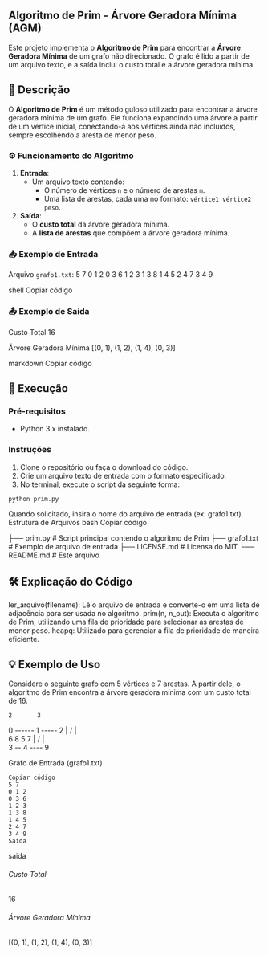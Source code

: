 ## Algoritmo de Prim - Árvore Geradora Mínima (AGM)

Este projeto implementa o **Algoritmo de Prim** para encontrar a **Árvore Geradora Mínima** de um grafo não direcionado. O grafo é lido a partir de um arquivo texto, e a saída inclui o custo total e a árvore geradora mínima.

## 📜 Descrição

O **Algoritmo de Prim** é um método guloso utilizado para encontrar a árvore geradora mínima de um grafo. Ele funciona expandindo uma árvore a partir de um vértice inicial, conectando-a aos vértices ainda não incluídos, sempre escolhendo a aresta de menor peso.

### ⚙️ Funcionamento do Algoritmo

1. **Entrada**:
    - Um arquivo texto contendo:
      - O número de vértices `n` e o número de arestas `m`.
      - Uma lista de arestas, cada uma no formato: `vértice1 vértice2 peso`.
2. **Saída**:
    - O **custo total** da árvore geradora mínima.
    - A **lista de arestas** que compõem a árvore geradora mínima.

### 📥 Exemplo de Entrada

Arquivo `grafo1.txt`:
5 7 0 1 2 0 3 6 1 2 3 1 3 8 1 4 5 2 4 7 3 4 9

shell
Copiar código

### 📤 Exemplo de Saída

Custo Total
16

Árvore Geradora Mínima
[(0, 1), (1, 2), (1, 4), (0, 3)]

markdown
Copiar código

## 🚀 Execução

### Pré-requisitos

- Python 3.x instalado.

### Instruções

1. Clone o repositório ou faça o download do código.
2. Crie um arquivo texto de entrada com o formato especificado.
3. No terminal, execute o script da seguinte forma:

```bash
python prim.py
```

Quando solicitado, insira o nome do arquivo de entrada (ex: grafo1.txt).
Estrutura de Arquivos
bash
Copiar código

├── prim.py        # Script principal contendo o algoritmo de Prim
├── grafo1.txt     # Exemplo de arquivo de entrada
├── LICENSE.md     # Licensa do MIT
└── README.md      # Este arquivo

## 🛠️ Explicação do Código
ler_arquivo(filename): Lê o arquivo de entrada e converte-o em uma lista de adjacência para ser usada no algoritmo.
prim(n, n_out): Executa o algoritmo de Prim, utilizando uma fila de prioridade para selecionar as arestas de menor peso.
heapq: Utilizado para gerenciar a fila de prioridade de maneira eficiente.

## 💡 Exemplo de Uso

Considere o seguinte grafo com 5 vértices e 7 arestas. A partir dele, o algoritmo de Prim encontra a árvore geradora mínima com um custo total de 16.

    2       3
0 ------ 1 ----- 2
|       / |       \
6      8  5        7
|     /   |         \
3 -- 4 ----          9

Grafo de Entrada (grafo1.txt)
```shell
Copiar código
5 7
0 1 2
0 3 6
1 2 3
1 3 8
1 4 5
2 4 7
3 4 9
Saída
```

saida
###### Custo Total ######
16

###### Árvore Geradora Mínima ######
[(0, 1), (1, 2), (1, 4), (0, 3)]
